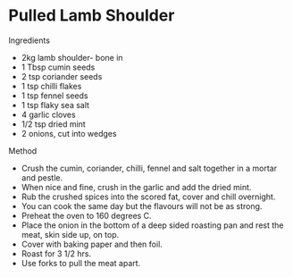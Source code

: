 # Pulled Lamb Shoulder

Ingredients

- 2kg lamb shoulder- bone in
- 1 Tbsp cumin seeds
- 2 tsp coriander seeds
- 1 tsp chilli flakes
- 1 tsp fennel seeds
- 1 tsp flaky sea salt
- 4 garlic cloves
- 1/2 tsp dried mint
- 2 onions, cut into wedges

Method

- Crush the cumin, coriander, chilli, fennel and salt together in a mortar and
  pestle.
- When nice and fine, crush in the garlic and add the dried mint.
- Rub the crushed spices into the scored fat, cover and chill overnight.
- You can cook the same day but the flavours will not be as strong.
- Preheat the oven to 160 degrees C.
- Place the onion in the bottom of a deep sided roasting pan and rest the meat,
  skin side up, on top.
- Cover with baking paper and then foil.
- Roast for 3 1/2 hrs.
- Use forks to pull the meat apart.
